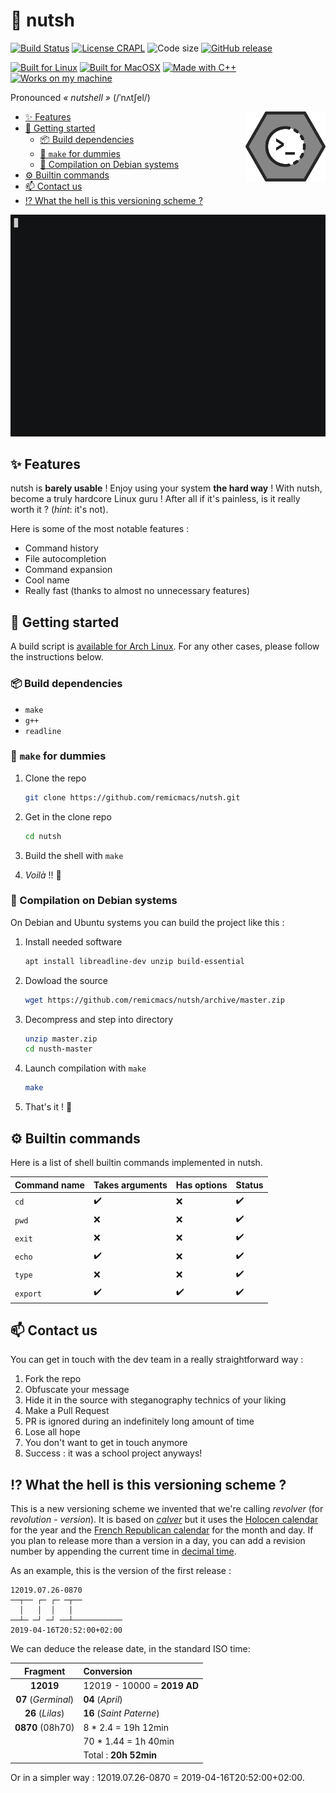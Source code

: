 # :nut_and_bolt: nutsh

[![Build Status](https://img.shields.io/travis/com/remicmacs/nutsh/master.svg?style=for-the-badge&logo=travis)](https://travis-ci.com/remicmacs/nutsh) [![License CRAPL](https://img.shields.io/badge/License-CRAPL-1C1C1D.svg?style=for-the-badge&labelColor=B0AEAF)](CRAPL-LICENSE.txt) ![Code size](https://img.shields.io/github/languages/code-size/remicmacs/nutsh.svg?style=for-the-badge) [![GitHub release](https://img.shields.io/github/release/remicmacs/nutsh.svg?style=for-the-badge)](https://github.com/remicmacs/nutsh/releases/latest)

[![Built for Linux](https://img.shields.io/badge/Built%20for-Linux-C13D3B.svg?style=for-the-badge&labelColor=EA4761&logo=linux&logoColor=FFFFFF)](https://www.gnu.org/home.en.html) [![Built for MacOSX](https://img.shields.io/badge/Built%20for-MacOSX-C13D3B.svg?style=for-the-badge&labelColor=EA4761&logo=apple&logoColor=FFFFFF)](https://i.chzbgr.com/full/4378633984/h42BE4AB4/) [![Made with C++](https://img.shields.io/badge/Made%20with-C++-C1282D.svg?style=for-the-badge&labelColor=EF4041)](https://isocpp.org/) [![Works on my machine](https://img.shields.io/badge/Works-on%20my%20machine-5593C7.svg?style=for-the-badge&labelColor=A7BFC1)](https://i.redd.it/ygjaybp2l5c21.jpg)

Pronounced *« nutshell »* (/ˈnʌtʃel/)

<img align="right" src="logo.png" alt="drawing" width="128px"/>

- [:sparkles: Features](#sparkles-features)
- [:checkered_flag: Getting started](#checkered_flag-getting-started)
  - [:package: Build dependencies](#package-build-dependencies)
  - [:clown_face: `make` for dummies](#clown_face-make-for-dummies)
  - [:penguin: Compilation on Debian systems](#penguin-compilation-on-debian-systems)
- [:gear: Builtin commands](#gear-builtin-commands)
- [:mailbox: Contact us](#mailbox-contact-us)
- [:interrobang: What the hell is this versioning scheme ?](#interrobang-what-the-hell-is-this-versioning-scheme-)

[![Asciinema](res/asciinema.gif)](https://asciinema.org/a/RDZOFZoycUhqoW25VII5tl6AX)

## :sparkles: Features

nutsh is **barely usable** ! Enjoy using your system **the hard way** ! With nutsh, become a truly hardcore Linux guru ! After all if it's painless, is it really worth it ? (*hint*: it's not).

Here is some of the most notable features :

- Command history
- File autocompletion
- Command expansion
- Cool name
- Really fast (thanks to almost no unnecessary features)

## :checkered_flag: Getting started

A build script is [available for Arch Linux](https://github.com/rodolpheh/nutsh-pkgbuild/). For any other cases, please follow the instructions below.

### :package: Build dependencies

- `make`
- `g++`
- `readline`

### :clown_face: `make` for dummies

1. Clone the repo

   ```bash
   git clone https://github.com/remicmacs/nutsh.git
   ```

2. Get in the clone repo

    ```bash
    cd nutsh
    ```

3. Build the shell with `make`
4. *Voilà* !! :tada:

### :penguin: Compilation on Debian systems

On Debian and Ubuntu systems you can build the project like this :

1. Install needed software

   ```bash
   apt install libreadline-dev unzip build-essential
   ```

2. Dowload the source

   ```bash
   wget https://github.com/remicmacs/nutsh/archive/master.zip
   ```

3. Decompress and step into directory

   ```bash
   unzip master.zip
   cd nusth-master
   ```

4. Launch compilation with `make`

   ```bash
   make
   ```

5. That's it ! :tada:

## :gear: Builtin commands

Here is a list of shell builtin commands implemented in nutsh.

| Command name | Takes arguments    | Has options        | Status             |
| ------------ | ------------------ | ------------------ | ------------------ |
| `cd`         | :heavy_check_mark: | :x:                | :heavy_check_mark: |
| `pwd`        | :x:                | :x:                | :heavy_check_mark: |
| `exit`       | :x:                | :x:                | :heavy_check_mark: |
| `echo`       | :heavy_check_mark: | :x:                | :heavy_check_mark: |
| `type`       | :x:                | :x:                | :heavy_check_mark: |
| `export`     | :heavy_check_mark: | :heavy_check_mark: | :heavy_check_mark: |

## :mailbox: Contact us

You can get in touch with the dev team in a really straightforward way :

1. Fork the repo
2. Obfuscate your message
3. Hide it in the source with steganography technics of your liking
4. Make a Pull Request
5. PR is ignored during an indefinitely long amount of time
6. Lose all hope
7. You don't want to get in touch anymore
8. Success : it was a school project anyways!

## :interrobang: What the hell is this versioning scheme ?

This is a new versioning scheme we invented that we're calling *revolver* (for *revolution* - *version*). It is based on [*calver*](http://calver.org/) but it uses the [Holocen calendar](https://en.wikipedia.org/wiki/Holocene_calendar) for the year and the [French Republican calendar](https://en.wikipedia.org/wiki/French_Republican_calendar) for the month and day. If you plan to release more than a version in a day, you can add a revision number by appending the current time in [decimal time](https://en.wikipedia.org/wiki/French_Republican_calendar).

As an example, this is the version of the first release :

```
12019.07.26-0870
──┬── ┌─ ┌─ ─┬──
  │   │  │   │
──┴─ ─┘ ─┘ ──┴───────────
2019-04-16T20:52:00+02:00
```

We can deduce the release date, in the standard ISO time:

|      Fragment       | Conversion                  |
| :-----------------: | :-------------------------- |
|      **12019**      | 12019 - 10000 = **2019 AD** |
| **07** (*Germinal*) | **04** (*April*)            |
|  **26** (*Lilas*)   | **16** (*Saint Paterne*)    |
|  **0870** (08h70)   | 8 * 2.4 = 19h 12min         |
|                     | 70 * 1.44 = 1h 40min        |
|                     | Total : **20h 52min**       |

Or in a simpler way : 12019.07.26-0870 = 2019-04-16T20:52:00+02:00.